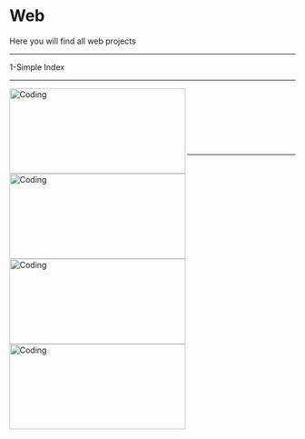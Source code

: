 # Web
Here you will find all web projects
<hr>
1-Simple Index
<hr>
<img align="left" alt="Coding" width="310" height="150" src="https://i.ibb.co/djTn2ch/1.png">
<img align="left" alt="Coding" width="310" height="150" src="https://i.ibb.co/CJCwDJk/2.png">
<img align="left" alt="Coding" width="310" height="150" src="https://i.ibb.co/6wTnK98/3.png">
<img align="left" alt="Coding" width="310" height="150" src="https://i.ibb.co/FxrjpH2/4.png">
<br><br><br><br><br><br>
<hr>
